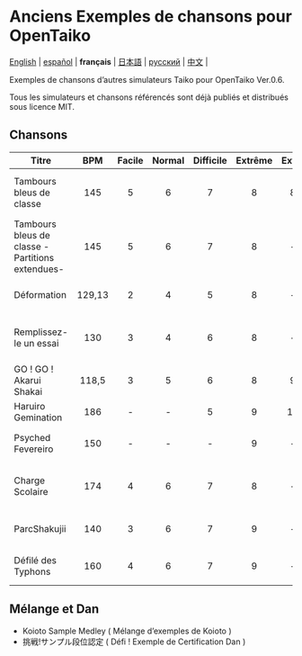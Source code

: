 # Anciens Exemples de chansons pour OpenTaiko
[English](https://github.com/ExpedicHabbet/FormerSampleSongsForOpenTaiko/blob/main/README.md) |
[español](https://github.com/ExpedicHabbet/FormerSampleSongsForOpenTaiko/blob/main/LEEME.md) |
__français__ |
[日本語](https://github.com/ExpedicHabbet/FormerSampleSongsForOpenTaiko/blob/main/README-JA.md) |
[русский](https://github.com/ExpedicHabbet/FormerSampleSongsForOpenTaiko/blob/main/README-RU.md) |
[中文](https://github.com/ExpedicHabbet/FormerSampleSongsForOpenTaiko/blob/main/README-ZH.md) |

Exemples de chansons d’autres simulateurs Taiko pour OpenTaiko Ver.0.6.

Tous les simulateurs et chansons référencés sont déjà publiés et distribués sous licence MIT.
## Chansons
| Titre                                           | BPM | Facile | Normal | Difficile | Extrême | Extra | Commentaire          |
| ----------------------------------------------- |:---:|:------:|:------:|:---------:|:-------:|:-----:| -------------------- |
| Tambours bleus de classe                        | 145    | 5 | 6 | 7 | 8 |  8 | Exemples de chanson 1 de _Taiko-san Jiro_    |
| Tambours bleus de classe -Partitions extendues- | 145    | 5 | 6 | 7 | 8 |  - | Exemples de chanson 1 de _Taiko-san Jiro_    |
| Déformation                                     | 129,13 | 2 | 4 | 5 | 8 |  - | Exemples de chanson de _TJAPlayer3_          |
| Remplissez-le un essai                          | 130    | 3 | 4 | 6 | 8 |  - | Exemples de chanson 2 de _Taiko-san Jiro_    |
| GO ! GO ! Akarui Shakai                         | 118,5  | 3 | 5 | 6 | 8 |  9 | Exemples de chanson de _TJAPlayer3_          |
| Haruiro Gemination                              | 186    | - | - | 5 | 9 | 10 | Titre principal de _Koioto_                  |
| Psyched Fevereiro                               | 150    | - | - | - | 9 |  - | Exemples de chanson de _Koioto_              |
| Charge Scolaire                                 | 174    | 4 | 6 | 7 | 8 |  - | Exemples de chanson de _Taiko-san Daijiro 2_ |
| ParcShakujii                                    | 140    | 3 | 6 | 7 | 9 |  - | Exemples de chanson de _TJAPlayer3_          |
| Défilé des Typhons                              | 160    | 4 | 6 | 7 | 9 |  - | Exemples de chanson de _TJAPlayer3_          |
## Mélange et Dan
* Koioto Sample Medley ( Mélange d’exemples de Koioto )
* 挑戦!サンプル段位認定 ( Défi ! Exemple de Certification Dan )